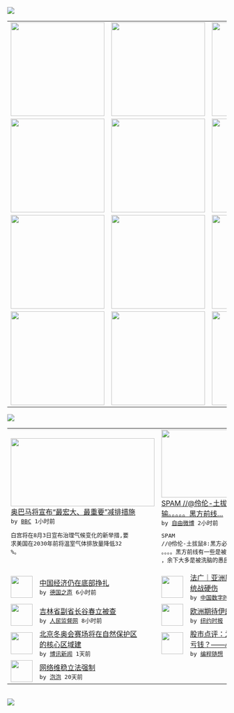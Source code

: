 

<a href="https://github.com/greatfire/z/raw/master/FreeBrowser.apk"><img src="https://raw.githubusercontent.com/greatfire/wiki/master/x/header.png" /></a><table><tr><td width="262" align="center" valign="center"><a href="https://github.com/greatfire/wiki/wiki/nyt" title="纽约时报中文网 国际纵览"><img src="https://raw.githubusercontent.com/greatfire/wiki/master/x/nyt_flag.png" width="215"/></a></td><td width="262" align="center" valign="center"><a href="https://github.com/greatfire/wiki/wiki/dw" title=""><img src="https://raw.githubusercontent.com/greatfire/wiki/master/x/dw_flag.png" width="215"/></a></td><td width="262" align="center" valign="center"><a href="https://github.com/greatfire/wiki/wiki/rmjd" title=""><img src="https://raw.githubusercontent.com/greatfire/wiki/master/x/rmjd_flag.png" width="215"/></a></td></tr><tr><td width="262" align="center" valign="center"><a href="https://github.com/paopaonetizen/website" title="泡泡 - 未经审查的互联网信息"><img src="https://raw.githubusercontent.com/greatfire/wiki/master/x/pp_flag.png" width="215"/></a></td><td width="262" align="center" valign="center"><a href="https://github.com/getlantern/mirror" title="以及自由微博和GreatFire.org官方中文论坛"><img src="https://raw.githubusercontent.com/greatfire/wiki/master/x/lantern_flag.png" width="215"/></a></td><td width="262" align="center" valign="center"><a href="https://github.com/cdtmirrors/m/" title=""><img src="https://raw.githubusercontent.com/greatfire/wiki/master/x/cdt_flag.png" width="215"/></a></td></tr><tr><td width="262" align="center" valign="center"><a href="https://github.com/program-think/blog" title="编程随想的博客"><img src="https://raw.githubusercontent.com/greatfire/wiki/master/x/pt_flag.png" width="215"/></a></td><td width="262" align="center" valign="center"><a href="https://github.com/greatfire/wiki/wiki/bbc" title=""><img src="https://raw.githubusercontent.com/greatfire/wiki/master/x/bbc_flag.png" width="215"/></a></td><td width="262" align="center" valign="center"><a href="https://github.com/freeweibo/s" title="自由微博 - 匿名和不受屏蔽的新浪微博搜索"><img src="https://raw.githubusercontent.com/greatfire/wiki/master/x/fw_flag.png" width="215"/></a></td></tr><tr><td width="262" align="center" valign="center"><a href="https://github.com/greatfire/wiki/wiki/google" title=""><img src="https://raw.githubusercontent.com/greatfire/wiki/master/x/google_flag.png" width="215"/></a></td><td width="262" align="center" valign="center"><a href="https://github.com/bxnews/boxun" title=""><img src="https://raw.githubusercontent.com/greatfire/wiki/master/x/bx_flag.png" width="215"/></a></td><td width="262" align="center" valign="center"><a href="https://github.com/greatfire/wiki/wiki/open-source" title="欢迎访问GreatFire.org开发者项目网站"><img src="https://raw.githubusercontent.com/greatfire/wiki/master/x/open-source_flag.png" width="215"/></a></td></tr></table><img src="https://raw.githubusercontent.com/greatfire/wiki/master/x/newsfeed text.png" /><table cols="4"><tr><td colspan="2" width="380"><a href="http://www.bbc.com/zhongwen/simp/world/2015/08/150802_obama_climate"><img src="http://ichef.bbci.co.uk/news/ws/106/amz/worldservice/live/assets/images/2015/08/02/150802180308_emission_304x171_spl_nocredit.jpg" width="330" height="156"/></a></br><a href="http://www.bbc.com/zhongwen/simp/world/2015/08/150802_obama_climate">奥巴马将宣布“最宏大、最重要”减排措施</a></br><kbd> by <a href="http://www.bbc.co.uk/zhongwen/simp">BBC</a> 1小时前 </kbd></br><pre>白宫将在8月3日宣布治理气候变化的新举措,要<br/>求美国在2030年前将温室气体排放量降低32<br/>%。</pre></td><td colspan="2" width="380"><a href="https://freeweibo.com/weibo/3871563159532693"><img src="https://raw.githubusercontent.com/greatfire/wiki/master/x/fw_logo_b.png" width="330" height="156"/></a></br><a href="https://freeweibo.com/weibo/3871563159532693">SPAM  //@伶伦-土拔鼠8:黑方必<br/>输。。。。。黑方前线…</a></br><kbd> by <a href="https://freeweibo.com/">自由微博</a> 2小时前 </kbd></br><pre>SPAM  //@伶伦-土拔鼠8:黑方必输。<br/>。。。。黑方前线有一些是被蝇头小利收买的叛徒<br/>，余下大多是被洗脑的愚民；</pre></td></tr><tr><td><img src="http://www.dw.com/image/0,,17927261_302,00.jpg" width="50" height="50"/></td><td width="280"><a href="http://dw.com/p/1G8eV?maca=chi-GK-text-greatfire-all-chinese-15625-xml-mrss">中国经济仍在底部挣扎</a></br><kbd> by <a href="http://dw.de">德国之声</a> 6小时前 </kbd></td><td><img src="http://chinadigitaltimes.net/chinese/files/2015/08/%E6%B8%A9%E5%B7%9E%E5%8D%81%E5%AD%97%E6%9E%B6.jpg" width="50" height="50"/></td><td width="280"><a href="http://feedproxy.google.com/~r/chinadigitaltimes/IyPt/~3/YsVfd3fpqAI/">法广｜亚洲周刊：硬拆十字架成<br/>统战硬伤</a></br><kbd> by <a href="http://chinadigitaltimes.net/chinese/">中国数字时代</a> 6小时前 </kbd></td></tr><tr><td><img src="http://www.rmjdw.com/uploads/allimg/150802/103AaD5-0.jpg" width="50" height="50"/></td><td width="280"><a href="http://www.rmjdw.com//yongguandangan/20150802/15141.html">吉林省副省长谷春立被查 </a></br><kbd> by <a href="http://www.rmjdw.com/">人民监督网</a> 8小时前 </kbd></td><td><img src="https://raw.githubusercontent.com/greatfire/wiki/master/x/nyt_logo.png" width="50" height="50"/></td><td width="280"><a href="https://d2qpqq35l60wq5.cloudfront.net/world/20150802/cc02sanctions/">欧洲期待伊朗开放市场（英文）</a></br><kbd> by <a href="http://m.cn.nytimes.com/">纽约时报</a> 1天前 </kbd></td></tr><tr><td><img src="https://raw.githubusercontent.com/greatfire/wiki/master/x/bx_logo.png" width="50" height="50"/></td><td width="280"><a href="http://www.boxun.com/news/gb/china/2015/08/201508021022.shtml">北京冬奥会赛场将在自然保护区<br/>的核心区域建</a></br><kbd> by <a href="http://www.boxun.com">博讯新闻</a> 1天前 </kbd></td><td><img src="http://feeds.feedburner.com/~ff/programthink?d=yIl2AUoC8zA" width="50" height="50"/></td><td width="280"><a href="http://feedproxy.google.com/~r/programthink/~3/TYJEOoilfDI/China-Stock-Market-Psychology.html">股市点评：为啥大多数散户必定<br/>亏钱？——心理学层面的分析</a></br><kbd> by <a href="http://program-think.blogspot.com">编程随想</a> 2天前 </kbd></td></tr><tr><td><img src="http://pao-pao.net/sites/pao-pao.net/files/styles/base_adaptive/public/6523513689_baeec3c53c_z_0.jpg?itok=NM8cQ_d1" width="50" height="50"/></td><td width="280"><a href="https://pao-pao.net/article/593">网络维稳立法强制</a></br><kbd> by <a href="https://pao-pao.net">泡泡</a> 20天前 </kbd></td></table></br><a href="https://github.com/greatfire/z/raw/master/FreeBrowser.apk"><img src="https://raw.githubusercontent.com/greatfire/wiki/master/x/download app.png" /></a>
